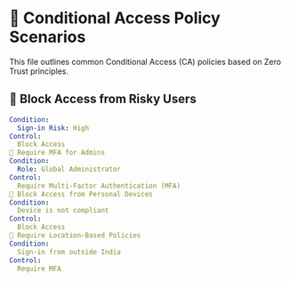 # 🎯 Conditional Access Policy Scenarios

This file outlines common Conditional Access (CA) policies based on Zero Trust principles.

## 🛑 Block Access from Risky Users

```yaml
Condition:
  Sign-in Risk: High
Control:
  Block Access
🔐 Require MFA for Admins
Condition:
  Role: Global Administrator
Control:
  Require Multi-Factor Authentication (MFA)
📵 Block Access from Personal Devices
Condition:
  Device is not compliant
Control:
  Block Access
📍 Require Location-Based Policies
Condition:
  Sign-in from outside India
Control:
  Require MFA
